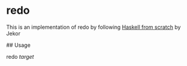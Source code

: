 # redo

This is an implementation of redo by following 
[Haskell from scratch](https://www.youtube.com/playlist?list=PLxj9UAX4Em-Ij4TKwKvo-SLp-Zbv-hB4B) by Jekor

## Usage

redo *target*
